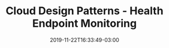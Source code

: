 ---
title: "Cloud Design Patterns - Health Endpoint Monitoring"
date: 2019-11-22T16:33:49-03:00
draft: true
tags: ["Cloud", "Design Patterns"]
---